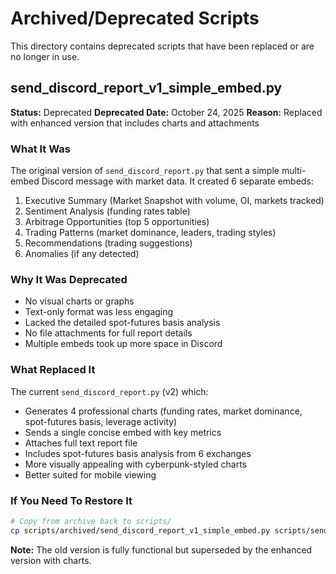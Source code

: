 # Archived/Deprecated Scripts

This directory contains deprecated scripts that have been replaced or are no longer in use.

## send_discord_report_v1_simple_embed.py

**Status:** Deprecated
**Deprecated Date:** October 24, 2025
**Reason:** Replaced with enhanced version that includes charts and attachments

### What It Was
The original version of `send_discord_report.py` that sent a simple multi-embed Discord message with market data. It created 6 separate embeds:
1. Executive Summary (Market Snapshot with volume, OI, markets tracked)
2. Sentiment Analysis (funding rates table)
3. Arbitrage Opportunities (top 5 opportunities)
4. Trading Patterns (market dominance, leaders, trading styles)
5. Recommendations (trading suggestions)
6. Anomalies (if any detected)

### Why It Was Deprecated
- No visual charts or graphs
- Text-only format was less engaging
- Lacked the detailed spot-futures basis analysis
- No file attachments for full report details
- Multiple embeds took up more space in Discord

### What Replaced It
The current `send_discord_report.py` (v2) which:
- Generates 4 professional charts (funding rates, market dominance, spot-futures basis, leverage activity)
- Sends a single concise embed with key metrics
- Attaches full text report file
- Includes spot-futures basis analysis from 6 exchanges
- More visually appealing with cyberpunk-styled charts
- Better suited for mobile viewing

### If You Need To Restore It
```bash
# Copy from archive back to scripts/
cp scripts/archived/send_discord_report_v1_simple_embed.py scripts/send_discord_report.py
```

**Note:** The old version is fully functional but superseded by the enhanced version with charts.
